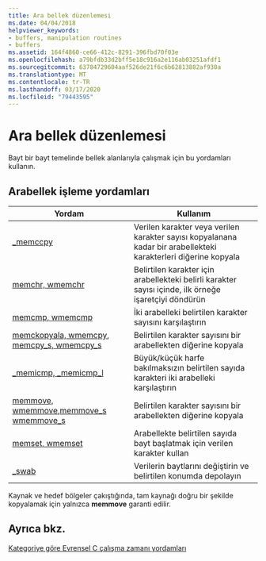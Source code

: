 ```yaml
---
title: Ara bellek düzenlemesi
ms.date: 04/04/2018
helpviewer_keywords:
- buffers, manipulation routines
- buffers
ms.assetid: 164f4860-ce66-412c-8291-396fbd70f03e
ms.openlocfilehash: a79bfdb33d2bff5e18c916a2e116ab03251afdf1
ms.sourcegitcommit: 63784729604aaf526de21f6c6b62813882af930a
ms.translationtype: MT
ms.contentlocale: tr-TR
ms.lasthandoff: 03/17/2020
ms.locfileid: "79443595"
---
```

# <a name="buffer-manipulation"></a>Ara bellek düzenlemesi

Bayt bir bayt temelinde bellek alanlarıyla çalışmak için bu yordamları kullanın.

## <a name="buffer-manipulation-routines"></a>Arabellek işleme yordamları

|Yordam|Kullanım|
|-------------|---------|
|[_memccpy](../c-runtime-library/reference/memccpy.md)|Verilen karakter veya verilen karakter sayısı kopyalanana kadar bir arabellekteki karakterleri diğerine kopyala|
|[memchr, wmemchr](../c-runtime-library/reference/memchr-wmemchr.md)|Belirtilen karakter için arabellekteki belirli karakter sayısı içinde, ilk örneğe işaretçiyi döndürün|
|[memcmp, wmemcmp](../c-runtime-library/reference/memcmp-wmemcmp.md)|İki arabelleki belirtilen karakter sayısını karşılaştırın|
|[memckopyala, wmemcpy](../c-runtime-library/reference/memcpy-wmemcpy.md), [memcpy_s, wmemcpy_s](../c-runtime-library/reference/memcpy-s-wmemcpy-s.md)|Belirtilen karakter sayısını bir arabellekten diğerine kopyala|
|[_memicmp, _memicmp_l](../c-runtime-library/reference/memicmp-memicmp-l.md)|Büyük/küçük harfe bakılmaksızın belirtilen sayıda karakteri iki arabelleki karşılaştırın|
|[memmove, wmemmove](../c-runtime-library/reference/memmove-wmemmove.md),[memmove_s wmemmove_s](../c-runtime-library/reference/memmove-s-wmemmove-s.md)|Belirtilen karakter sayısını bir arabellekten diğerine kopyala|
|[memset, wmemset](../c-runtime-library/reference/memset-wmemset.md)|Arabellekte belirtilen sayıda bayt başlatmak için verilen karakter kullan|
|[_swab](../c-runtime-library/reference/swab.md)|Verilerin baytlarını değiştirin ve belirtilen konumda depolayın|

Kaynak ve hedef bölgeler çakıştığında, tam kaynağı doğru bir şekilde kopyalamak için yalnızca **memmove** garanti edilir.

## <a name="see-also"></a>Ayrıca bkz.

[Kategoriye göre Evrensel C çalışma zamanı yordamları](../c-runtime-library/run-time-routines-by-category.md)
